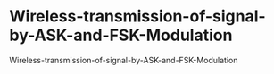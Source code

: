 # Wireless-transmission-of-signal-by-ASK-and-FSK-Modulation
Wireless-transmission-of-signal-by-ASK-and-FSK-Modulation
